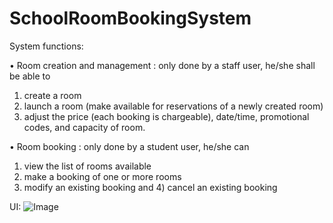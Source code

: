 # SchoolRoomBookingSystem

System functions: 

• Room creation and management : only done by a staff user, he/she shall be able to 
1) create a room
2) launch a room (make available for reservations of a newly created room)
3) adjust the price (each booking is chargeable), date/time, promotional codes, and capacity of room.

• Room booking : only done by a student user, he/she can 
1) view the list of rooms available
2) make a booking of one or more rooms
3) modify an existing booking and 4) cancel an existing booking

UI:
![Image](https://github.com/users/destroyedbyBrian/projects/1/assets/67503930/6aaf3ec4-a8e6-4ce9-9548-eb508222975a)
